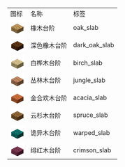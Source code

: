 <table>
	<tablebody>
		<tr>
			<td>图标</td>
			<td>名称</td>
			<td>标签</td>
		</tr>
		<tr>
			<td><img src="../../mc_icon/buildingBlocks/slab/oak_slab.png"></td>
			<td>橡木台阶</td>
			<td>oak_slab</td>
		</tr>
		<tr>
			<td><img src="../../mc_icon/buildingBlocks/slab/dark_oak_slab.png"></td>
			<td>深色橡木台阶</td>
			<td>dark_oak_slab</td>
		</tr>
		<tr>
			<td><img src="../../mc_icon/buildingBlocks/slab/birch_slab.png"></td>
			<td>白桦木台阶</td>
			<td>birch_slab</td>
		</tr>
		<tr>
			<td><img src="../../mc_icon/buildingBlocks/slab/jungle_slab.png"></td>
			<td>丛林木台阶</td>
			<td>jungle_slab</td>
		</tr>
		<tr>
			<td><img src="../../mc_icon/buildingBlocks/slab/acacia_slab.png"></td>
			<td>金合欢木台阶</td>
			<td>acacia_slab</td>
		</tr>
		<tr>
			<td><img src="../../mc_icon/buildingBlocks/slab/spruce_slab.png"></td>
			<td>云杉木台阶</td>
			<td>spruce_slab</td>
		</tr>
		<tr>
			<td><img src="../../mc_icon/buildingBlocks/slab/warped_slab.png"></td>
			<td>诡异木台阶</td>
			<td>warped_slab</td>
		</tr>
		<tr>
			<td><img src="../../mc_icon/buildingBlocks/slab/crimson_slab.png"></td>
			<td>绯红木台阶</td>
			<td>crimson_slab</td>
		</tr>
	</tablebody>
</table>